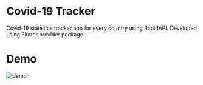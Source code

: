 # Covid-19 Tracker

Covid-19 statistics tracker app for every country using RapidAPI. Developed using Flutter provider package. 

# Demo
![demo](demo.gif)

